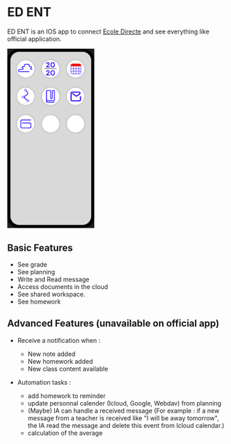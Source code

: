 # ED ENT
ED ENT is an IOS app to connect [Ecole Directe](https://www.ecoledirecte.com) and see everything like official application.

<img src="https://github.com/Rodevpet/ED_ENT/blob/894b361475d04a5c1483de8b3ffd6373b2c9089f/Modele%20ENT-ED.png" width="200">

## Basic Features
- See grade
- See planning
- Write and Read message
- Access documents in the cloud
- See shared workspace.
- See homework

## Advanced Features (unavailable on official app)
- Receive a notification when :
  - New note added
  - New homework added
  - New class content available

- Automation tasks :
  - add homework to reminder
  - update personnal calender (Icloud, Google, Webdav) from planning
  - (Maybe) IA can handle a received message (For example : if a new message from a teacher is received like "I will be away tomorrow", the IA read the message and delete this event from Icloud calendar.)
  - calculation of the average
